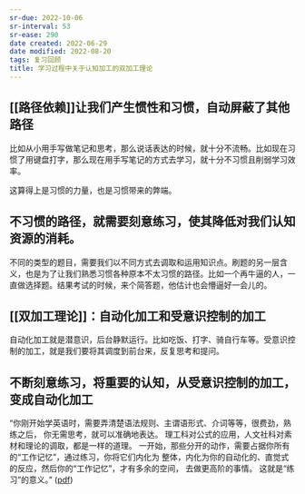 ```yaml
---
sr-due: 2022-10-06
sr-interval: 53
sr-ease: 290
date created: 2022-06-29
date modified: 2022-08-20
tags: 复习回顾
title: 学习过程中关于认知加工的双加工理论
---
```


## [[路径依赖]]让我们产生惯性和习惯，自动屏蔽了其他路径

比如从小用手写做笔记和思考，那么说话表达的时候，就十分不流畅。比如现在习惯了用键盘打字，那么现在用手写笔记的方式去学习，就十分不习惯且削弱学习效率。

这算得上是习惯的力量，也是习惯带来的弊端。

## 不习惯的路径，就需要刻意练习，使其降低对我们认知资源的消耗。

不同的类型的题目，需要我们以不同方式去调取和运用知识点。刷题的另一层含义，也是为了让我们熟悉习惯各种原本不太习惯的路径。比如一个再牛逼的人，一直做选择题。结果考试的时候，来个简答题，他估计也会懵逼好一会儿的。

## [[双加工理论]]：自动化加工和受意识控制的加工

自动化加工就是潜意识，后台静默运行。比如吃饭、打字、骑自行车等。受意识控制的加工，就是我们要将其调度到前台来，反复思考和提问。

## 不断刻意练习，将重要的认知，从受意识控制的加工，变成自动化加工

“你刚开始学英语时，需要弄清楚语法规则、主谓语形式、介词等等，很费劲，熟练之后， 你无需思考，就可以准确地表达。 理工科对公式的应用，人文社科对素材和理论的调取，都是一样的道理。 一开始，那些分开的动作，需要占据你所有的“工作记忆”，通过练习，你将它们内化为 整体，内化为你的自动化的、直觉式的反应，然后你的“工作记忆”，才有多余的空间， 去做更高阶的事情。 这就是“练习”的意义。” ([pdf](zotero://open-pdf/library/items/KSGMWB4K?page=6&annotation=789699V5))
